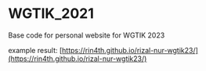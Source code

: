 # WGTIK_2021
Base code for personal website for WGTIK 2023

example result:
[https://rin4th.github.io/rizal-nur-wgtik23/](https://rin4th.github.io/rizal-nur-wgtik23/)
